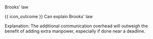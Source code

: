 <span id="title">Brooks' law</span>

<span id="prereqs"></span>

<span id="outcomes">{{ icon_outcome }} Can explain Brooks' law</span>

<div id="body">

<box type="definition" seamless>
<include src="../../common/definitions.md#def-brooks-law" trim />
</box>

Explanation: The additional communication overhead will outweigh the benefit of adding extra manpower, especially if done near a deadline.

</div>

<div id="extras">
<include src="exercisesPanel.md" boilerplate/>
</div>
